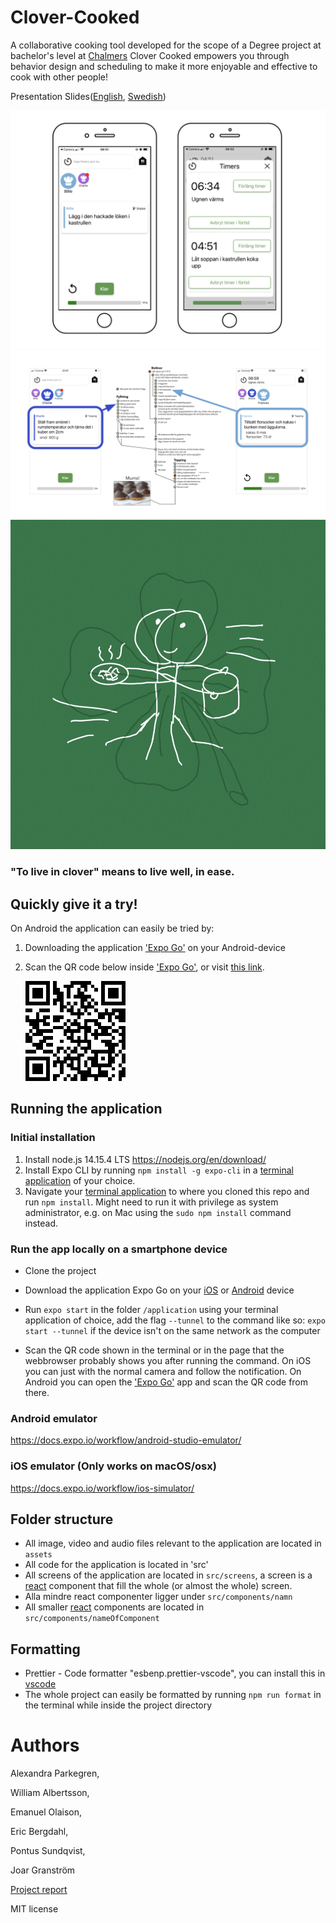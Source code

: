 # Clover-Cooked

A collaborative cooking tool developed for the scope of a Degree project at bachelor's level at [Chalmers](https://www.chalmers.se/en/Pages/default.aspx)
Clover Cooked empowers you through behavior design and scheduling to make it more enjoyable and effective to cook with other people!

Presentation Slides([English](https://docs.google.com/presentation/d/1NERPcrvg5FEZKNry3iajL7epWdKtxhluA5uOk2f7pVU/edit?usp=sharing), [Swedish](https://docs.google.com/presentation/d/1NERPcrvg5FEZKNry3iajL7epWdKtxhluA5uOk2f7pVU/edit?usp=sharing))



![exampleScreens](https://github.com/Sponken/clover-cooked/blob/imagesInReadme/exampleImagesOfUserInterface/cloverCookedExampleScreens.png?raw=true)
![concurrency](https://github.com/Sponken/clover-cooked/blob/imagesInReadme/exampleImagesOfUserInterface/concurrency.png?raw=true)
![cloverCookedIcon](https://github.com/Sponken/clover-cooked/blob/imagesInReadme/exampleImagesOfUserInterface/Clover-Cooked.jpg?raw=true)
### "To live in clover" means to live well, in ease.





## Quickly give it a try!


On Android the application can easily be tried by:

1. Downloading the application ['Expo Go'](https://play.google.com/store/apps/details?id=host.exp.exponent&hl=en&gl=US) on your Android-device
2. Scan the QR code below inside  ['Expo Go'](https://play.google.com/store/apps/details?id=host.exp.exponent&hl=en&gl=US), or visit [this link](https://expo.io/@sponken/projects/clover-cooked).

   ![Expo qr](./expo_qr.png)




## Running the application

### Initial installation

1. Install node.js 14.15.4 LTS <https://nodejs.org/en/download/>
2. Install Expo CLI by running `npm install -g expo-cli` in a [terminal application](https://en.wikipedia.org/wiki/Command-line_interface) of your choice.
3. Navigate your [terminal application](https://en.wikipedia.org/wiki/Command-line_interface) to where you cloned this repo and run `npm install`. Might need to run it with privilege as system administrator, e.g. on Mac using the `sudo npm install` command instead.


### Run the app locally on a smartphone device

- Clone the project
- Download the application Expo Go on your [iOS](https://apps.apple.com/us/app/expo-go/id982107779) or [Android](https://play.google.com/store/apps/details?id=host.exp.exponent&hl=en&gl=US) device

- Run `expo start` in the folder `/application` using your terminal application of choice, add the flag `--tunnel` to the command like so: `expo start --tunnel` if the device isn't on the same network as the computer
- Scan the QR code shown in the terminal or in the page that the webbrowser probably shows you after running the command. On iOS you can just with the normal camera and follow the notification. On Android you can open the ['Expo Go'](https://play.google.com/store/apps/details?id=host.exp.exponent&hl=en&gl=US) app and scan the QR code from there.


### Android emulator

<https://docs.expo.io/workflow/android-studio-emulator/>

### iOS emulator (Only works on macOS/osx)

<https://docs.expo.io/workflow/ios-simulator/>



## Folder structure

- All image, video and audio files relevant to the application are located in  `assets`
- All code for the application is located in 'src'
- All screens of the application are located in `src/screens`,
  a screen is a [react](https://reactjs.org) component that fill the whole (or almost the whole) screen.
- Alla mindre react componenter ligger under `src/components/namn`
- All smaller [react](https://reactjs.org) components are located in `src/components/nameOfComponent`


## Formatting

- Prettier - Code formatter "esbenp.prettier-vscode", you can install this in [vscode](https://code.visualstudio.com/Download) 
- The whole project can easily be formatted by running `npm run format` in the terminal while inside the project directory



# Authors

Alexandra Parkegren,

William Albertsson,

Emanuel Olaison, 

Eric Bergdahl,

Pontus Sundqvist,

Joar Granström


[Project report](https://odr.chalmers.se/handle/20.500.12380/304131?locale=en)



MIT license
